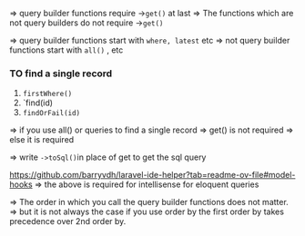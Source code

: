 => query builder functions require ->`get()` at last 
=> The functions which are not query builders do not require ->`get()`


=> query builder functions start with `where, latest` etc
=> not query builder functions start with `all()` , etc

### TO find a single record
1. `firstWhere()`
2. `find(id)
3. `findOrFail(id)`

=> if you use all() or queries to find a single record => get() is not required 
=> else it is required

=> write `->toSql()`in place of get to get the sql query

https://github.com/barryvdh/laravel-ide-helper?tab=readme-ov-file#model-hooks 
=> the above is required for intellisense for eloquent queries


=> The order in which you call the query builder functions does not matter.
=> but it is not always the case if you use order by the first order by takes precedence over 2nd order by.

